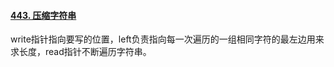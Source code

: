 #### [443. 压缩字符串](https://leetcode.cn/problems/string-compression/)

write指针指向要写的位置，left负责指向每一次遍历的一组相同字符的最左边用来求长度，read指针不断遍历字符串。